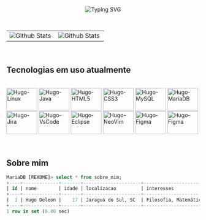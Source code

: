 <p align="center">
  <img src= "https://readme-typing-svg.herokuapp.com/?font=Fira+Code&size=20&pause=1000&color=22C55E&center=true&vCenter=true&width=600&lines=Olá%2C+eu+sou+o+Hugo!;Sou+um+entusiasta+de+tecnologia;Compilando+conhecimento+diariamente+%F0%9F%9A%80" alt="Typing SVG" />
</p>
<br>
<table>
  <tr>
    <td>
      <img
        align="left"
        src="https://github-readme-stats.vercel.app/api?username=HugoDeleonP&theme=highcontrast&hide_border=false&include_all_commits=true&show_icons=true"
        alt="Github Stats"
      />
    </td>
    <td>
      <img
        align="left"
        src="https://github-readme-stats.vercel.app/api/top-langs/?username=HugoDeleonP&theme=highcontrast&hide_border=false&include_all_commits=true&count_private=true&layout=compact"
        alt="Github Stats"
      />
    </td>
  </tr>
</table>
<br>
  
## Tecnologias em uso atualmente

<div style = "display: inline_block"> <br>
  <img align= "Center" alt="Hugo-Linux" height = "60" width = "80" src="https://cdn.jsdelivr.net/gh/devicons/devicon@latest/icons/linux/linux-original.svg" />
  <img align= "Center" alt="Hugo-Java" height = "60" width = "80" src="https://cdn.jsdelivr.net/gh/devicons/devicon@latest/icons/java/java-original.svg" />
  <img align= "Center" alt="Hugo-HTML5" height = "60" width = "80" src="https://cdn.jsdelivr.net/gh/devicons/devicon@latest/icons/html5/html5-original.svg" />
  <img align= "Center" alt="Hugo-CSS3" height = "60" width = "80" src="https://cdn.jsdelivr.net/gh/devicons/devicon@latest/icons/css3/css3-original.svg" />
  <img align= "Center" alt="Hugo-MySQL" height = "60" width = "80" src="https://cdn.jsdelivr.net/gh/devicons/devicon@latest/icons/mysql/mysql-original-wordmark.svg" />
  <img align= "Center" alt="Hugo-MariaDB" height = "60" width = "80" src="https://cdn.jsdelivr.net/gh/devicons/devicon@latest/icons/mariadb/mariadb-original-wordmark.svg" />
  <img align= "Center" alt="Hugo-Jira" height = "60" width = "80" src="https://cdn.jsdelivr.net/gh/devicons/devicon@latest/icons/jira/jira-original-wordmark.svg" />
  <img align= "Center" alt="Hugo-VsCode" height = "60" width = "80" src="https://cdn.jsdelivr.net/gh/devicons/devicon@latest/icons/vscode/vscode-original.svg" />
  <img align= "Center" alt="Hugo-Eclipse" height = "60" width = "80" src="https://cdn.jsdelivr.net/gh/devicons/devicon@latest/icons/eclipse/eclipse-original.svg" />
  <img align= "Center" alt="Hugo-NeoVim" height = "60" width = "80" src="https://cdn.jsdelivr.net/gh/devicons/devicon@latest/icons/neovim/neovim-original.svg" />
  <img align= "Center" alt="Hugo-Figma" height = "60" width = "80" src="https://cdn.jsdelivr.net/gh/devicons/devicon@latest/icons/figma/figma-original.svg" />  
  <img align= "Center" alt="Hugo-Figma" height = "60" width = "80" src="https://cdn.jsdelivr.net/gh/devicons/devicon@latest/icons/archlinux/archlinux-original.svg" />
          
</div>

<br>
<br>

## Sobre mim

```sql
MariaDB [README]> select * from sobre_mim;
+----+-------------+-------+---------------------+-----------------------------------------------------------------------+
| id | nome        | idade | localizacao         | interesses                                                            |
+----+-------------+-------+---------------------+-----------------------------------------------------------------------+
|  1 | Hugo Deleon |    17 | Jaraguá do Sul, SC  | Filosofia, Matemática, funcionamento de sistemas e tecnologia no geral|
+----+-------------+-------+---------------------+-----------------------------------------------------------------------+
1 row in set (0.00 sec)

```
